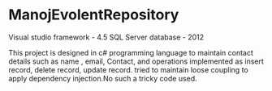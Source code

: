 # ManojEvolentRepository

Visual studio framework - 4.5
SQL Server database - 2012

This project is designed in c# programming language to maintain contact details such as name , email, Contact,
and operations implemented as insert record, delete record, update record.
tried to maintain loose coupling to apply dependency injection.No such a tricky code used.
